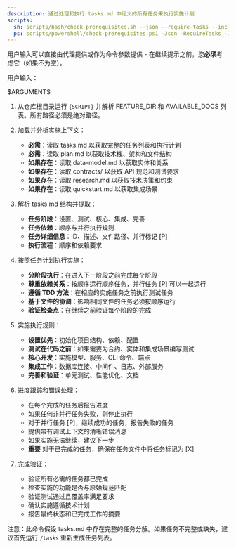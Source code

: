 ```yaml
---
description: 通过处理和执行 tasks.md 中定义的所有任务来执行实施计划
scripts:
  sh: scripts/bash/check-prerequisites.sh --json --require-tasks --include-tasks
  ps: scripts/powershell/check-prerequisites.ps1 -Json -RequireTasks -IncludeTasks
---
```


用户输入可以直接由代理提供或作为命令参数提供 - 在继续提示之前，您**必须**考虑它（如果不为空）。

用户输入：

$ARGUMENTS

1. 从仓库根目录运行 `{SCRIPT}` 并解析 FEATURE_DIR 和 AVAILABLE_DOCS 列表。所有路径必须是绝对路径。

2. 加载并分析实施上下文：
   - **必需**：读取 tasks.md 以获取完整的任务列表和执行计划
   - **必需**：读取 plan.md 以获取技术栈、架构和文件结构
   - **如果存在**：读取 data-model.md 以获取实体和关系
   - **如果存在**：读取 contracts/ 以获取 API 规范和测试要求
   - **如果存在**：读取 research.md 以获取技术决策和约束
   - **如果存在**：读取 quickstart.md 以获取集成场景

3. 解析 tasks.md 结构并提取：
   - **任务阶段**：设置、测试、核心、集成、完善
   - **任务依赖**：顺序与并行执行规则
   - **任务详细信息**：ID、描述、文件路径、并行标记 [P]
   - **执行流程**：顺序和依赖要求

4. 按照任务计划执行实施：
   - **分阶段执行**：在进入下一阶段之前完成每个阶段
   - **尊重依赖关系**：按顺序运行顺序任务，并行任务 [P] 可以一起运行
   - **遵循 TDD 方法**：在相应的实施任务之前执行测试任务
   - **基于文件的协调**：影响相同文件的任务必须按顺序运行
   - **验证检查点**：在继续之前验证每个阶段的完成

5. 实施执行规则：
   - **设置优先**：初始化项目结构、依赖、配置
   - **测试在代码之前**：如果需要为合约、实体和集成场景编写测试
   - **核心开发**：实施模型、服务、CLI 命令、端点
   - **集成工作**：数据库连接、中间件、日志、外部服务
   - **完善和验证**：单元测试、性能优化、文档

6. 进度跟踪和错误处理：
   - 在每个完成的任务后报告进度
   - 如果任何非并行任务失败，则停止执行
   - 对于并行任务 [P]，继续成功的任务，报告失败的任务
   - 提供带有调试上下文的清晰错误消息
   - 如果实施无法继续，建议下一步
   - **重要** 对于已完成的任务，确保在任务文件中将任务标记为 [X]

7. 完成验证：
   - 验证所有必需的任务都已完成
   - 检查实施的功能是否与原始规范匹配
   - 验证测试通过且覆盖率满足要求
   - 确认实施遵循技术计划
   - 报告最终状态和已完成工作的摘要

注意：此命令假设 tasks.md 中存在完整的任务分解。如果任务不完整或缺失，建议首先运行 `/tasks` 重新生成任务列表。